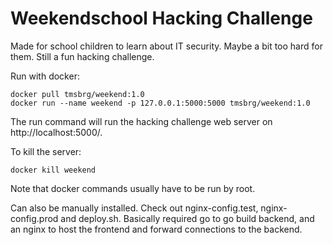 # Weekendschool Hacking Challenge

Made for school children to learn about IT security. Maybe a bit too hard for them. Still a fun hacking challenge.

Run with docker:

```
docker pull tmsbrg/weekend:1.0
docker run --name weekend -p 127.0.0.1:5000:5000 tmsbrg/weekend:1.0
```

The run command will run the hacking challenge web server on http://localhost:5000/.

To kill the server:
```
docker kill weekend
```

Note that docker commands usually have to be run by root.


Can also be manually installed. Check out nginx-config.test, nginx-config.prod and deploy.sh.
Basically required go to go build backend, and an nginx to host the frontend and forward connections to the backend.
